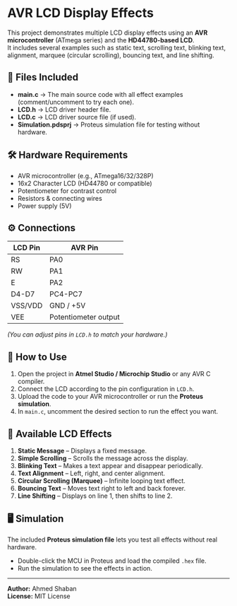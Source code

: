 # AVR LCD Display Effects

This project demonstrates multiple LCD display effects using an **AVR microcontroller** (ATmega series) and the **HD44780-based LCD**.  
It includes several examples such as static text, scrolling text, blinking text, alignment, marquee (circular scrolling), bouncing text, and line shifting.

## 📂 Files Included
- **main.c** → The main source code with all effect examples (comment/uncomment to try each one).
- **LCD.h** → LCD driver header file.
- **LCD.c** → LCD driver source file (if used).
- **Simulation.pdsprj** → Proteus simulation file for testing without hardware.

## 🛠 Hardware Requirements
- AVR microcontroller (e.g., ATmega16/32/328P)
- 16x2 Character LCD (HD44780 or compatible)
- Potentiometer for contrast control
- Resistors & connecting wires
- Power supply (5V)

## ⚙ Connections
| LCD Pin | AVR Pin |
|---------|---------|
| RS      | PA0     |
| RW      | PA1     |
| E       | PA2     |
| D4-D7   | PC4-PC7 |
| VSS/VDD | GND / +5V |
| VEE     | Potentiometer output |

*(You can adjust pins in `LCD.h` to match your hardware.)*

## 🚀 How to Use
1. Open the project in **Atmel Studio / Microchip Studio** or any AVR C compiler.
2. Connect the LCD according to the pin configuration in `LCD.h`.
3. Upload the code to your AVR microcontroller or run the **Proteus simulation**.
4. In `main.c`, uncomment the desired section to run the effect you want.

## 📜 Available LCD Effects
1. **Static Message** – Displays a fixed message.
2. **Simple Scrolling** – Scrolls the message across the display.
3. **Blinking Text** – Makes a text appear and disappear periodically.
4. **Text Alignment** – Left, right, and center alignment.
5. **Circular Scrolling (Marquee)** – Infinite looping text effect.
6. **Bouncing Text** – Moves text right to left and back forever.
7. **Line Shifting** – Displays on line 1, then shifts to line 2.

## 🖥 Simulation
The included **Proteus simulation file** lets you test all effects without real hardware.  
- Double-click the MCU in Proteus and load the compiled `.hex` file.
- Run the simulation to see the effects in action.

---

**Author:** Ahmed Shaban  
**License:** MIT License
